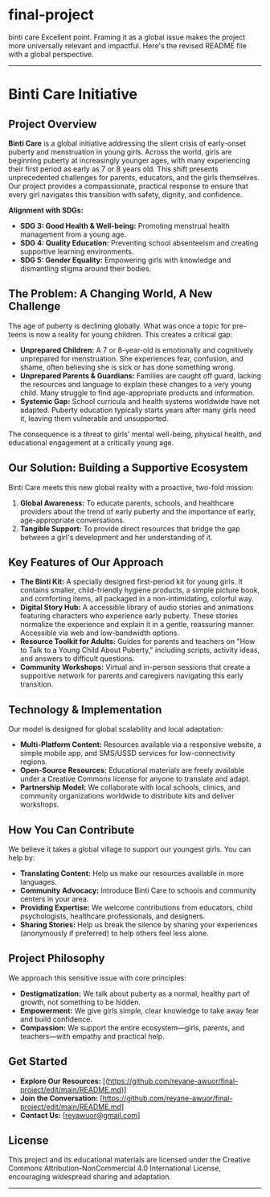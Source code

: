 # final-project
binti care
Excellent point. Framing it as a global issue makes the project more universally relevant and impactful. Here's the revised README file with a global perspective.

---

# Binti Care Initiative

## Project Overview

**Binti Care** is a global initiative addressing the silent crisis of early-onset puberty and menstruation in young girls. Across the world, girls are beginning puberty at increasingly younger ages, with many experiencing their first period as early as 7 or 8 years old. This shift presents unprecedented challenges for parents, educators, and the girls themselves. Our project provides a compassionate, practical response to ensure that every girl navigates this transition with safety, dignity, and confidence.

**Alignment with SDGs:**
*   **SDG 3: Good Health & Well-being:** Promoting menstrual health management from a young age.
*   **SDG 4: Quality Education:** Preventing school absenteeism and creating supportive learning environments.
*   **SDG 5: Gender Equality:** Empowering girls with knowledge and dismantling stigma around their bodies.

## The Problem: A Changing World, A New Challenge

The age of puberty is declining globally. What was once a topic for pre-teens is now a reality for young children. This creates a critical gap:

*   **Unprepared Children:** A 7 or 8-year-old is emotionally and cognitively unprepared for menstruation. She experiences fear, confusion, and shame, often believing she is sick or has done something wrong.
*   **Unprepared Parents & Guardians:** Families are caught off guard, lacking the resources and language to explain these changes to a very young child. Many struggle to find age-appropriate products and information.
*   **Systemic Gap:** School curricula and health systems worldwide have not adapted. Puberty education typically starts years after many girls need it, leaving them vulnerable and unsupported.

The consequence is a threat to girls' mental well-being, physical health, and educational engagement at a critically young age.

## Our Solution: Building a Supportive Ecosystem

Binti Care meets this new global reality with a proactive, two-fold mission:

1.  **Global Awareness:** To educate parents, schools, and healthcare providers about the trend of early puberty and the importance of early, age-appropriate conversations.
2.  **Tangible Support:** To provide direct resources that bridge the gap between a girl's development and her understanding of it.

## Key Features of Our Approach

*   **The Binti Kit:** A specially designed first-period kit for young girls. It contains smaller, child-friendly hygiene products, a simple picture book, and comforting items, all packaged in a non-intimidating, colorful way.
*   **Digital Story Hub:** A accessible library of audio stories and animations featuring characters who experience early puberty. These stories normalize the experience and explain it in a gentle, reassuring manner. Accessible via web and low-bandwidth options.
*   **Resource Toolkit for Adults:** Guides for parents and teachers on "How to Talk to a Young Child About Puberty," including scripts, activity ideas, and answers to difficult questions.
*   **Community Workshops:** Virtual and in-person sessions that create a supportive network for parents and caregivers navigating this early transition.

## Technology & Implementation

Our model is designed for global scalability and local adaptation:

*   **Multi-Platform Content:** Resources available via a responsive website, a simple mobile app, and SMS/USSD services for low-connectivity regions.
*   **Open-Source Resources:** Educational materials are freely available under a Creative Commons license for anyone to translate and adapt.
*   **Partnership Model:** We collaborate with local schools, clinics, and community organizations worldwide to distribute kits and deliver workshops.

## How You Can Contribute

We believe it takes a global village to support our youngest girls. You can help by:

*   **Translating Content:** Help us make our resources available in more languages.
*   **Community Advocacy:** Introduce Binti Care to schools and community centers in your area.
*   **Providing Expertise:** We welcome contributions from educators, child psychologists, healthcare professionals, and designers.
*   **Sharing Stories:** Help us break the silence by sharing your experiences (anonymously if preferred) to help others feel less alone.

## Project Philosophy

We approach this sensitive issue with core principles:
*   **Destigmatization:** We talk about puberty as a normal, healthy part of growth, not something to be hidden.
*   **Empowerment:** We give girls simple, clear knowledge to take away fear and build confidence.
*   **Compassion:** We support the entire ecosystem—girls, parents, and teachers—with empathy and practical help.

## Get Started

*   **Explore Our Resources:** [(https://github.com/reyane-awuor/final-project/edit/main/README.md)]
*   **Join the Conversation:** [https://github.com/reyane-awuor/final-project/edit/main/README.md]
*   **Contact Us:** [reyawuor@gmail.com]

## License

This project and its educational materials are licensed under the Creative Commons Attribution-NonCommercial 4.0 International License, encouraging widespread sharing and adaptation.

---


